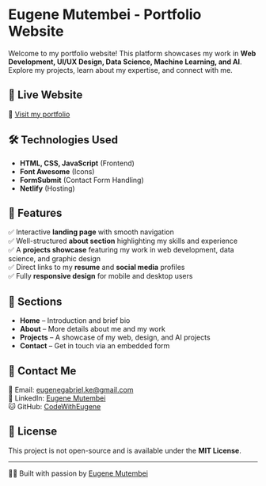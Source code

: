 # Eugene Mutembei - Portfolio Website  

Welcome to my portfolio website! This platform showcases my work in **Web Development, UI/UX Design, Data Science, Machine Learning, and AI**. Explore my projects, learn about my expertise, and connect with me.  

## 🚀 Live Website  
🔗 [Visit my portfolio](https://eugeniuss.netlify.app/)  

## 🛠️ Technologies Used  
- **HTML, CSS, JavaScript** (Frontend)  
- **Font Awesome** (Icons)  
- **FormSubmit** (Contact Form Handling)  
- **Netlify** (Hosting)  

## 📂 Features  
✅ Interactive **landing page** with smooth navigation  
✅ Well-structured **about section** highlighting my skills and experience  
✅ A **projects showcase** featuring my work in web development, data science, and graphic design  
✅ Direct links to my **resume** and **social media** profiles  
✅ Fully **responsive design** for mobile and desktop users  

## 📜 Sections  
- **Home** – Introduction and brief bio  
- **About** – More details about me and my work  
- **Projects** – A showcase of my web, design, and AI projects  
- **Contact** – Get in touch via an embedded form  

## 📩 Contact Me  
📧 Email: [eugenegabriel.ke@gmail.com](mailto:eugenegabriel.ke@gmail.com)  
🔗 LinkedIn: [Eugene Mutembei](https://www.linkedin.com/in/eugene-mutembei-476248243/)  
🐱 GitHub: [CodeWithEugene](https://github.com/CodeWithEugene/)  

## 📄 License  
This project is not open-source and is available under the **MIT License**.  

---
👨‍💻 Built with passion by [Eugene Mutembei](https://eugeniuss.netlify.app/)   
